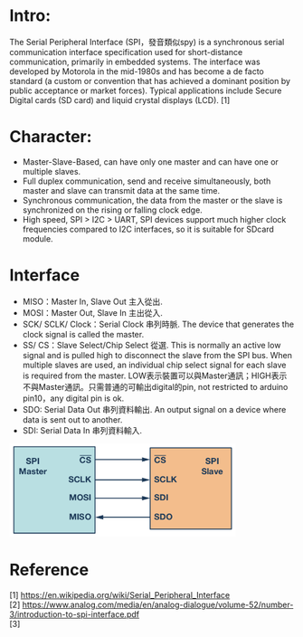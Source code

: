 # Intro:
The Serial Peripheral Interface (SPI，發音類似spy) is a synchronous serial communication interface specification used for short-distance communication, primarily in embedded systems. The interface was developed by Motorola in the mid-1980s and has become a de facto standard (a custom or convention that has achieved a dominant position by public acceptance or market forces). Typical applications include Secure Digital cards (SD card) and liquid crystal displays (LCD). [1]

# Character:
- Master-Slave-Based, can have only one master and can have one or multiple slaves.
- Full duplex communication, send and receive simultaneously, both master and slave can transmit data at the same time.
- Synchronous communication, the data from the master or the slave is synchronized on the rising or falling clock edge.
- High speed, SPI > I2C > UART, SPI devices support much higher clock frequencies compared to I2C interfaces, so it is suitable for SDcard module.  

# Interface
- MISO：Master In, Slave Out 主入從出.
- MOSI：Master Out, Slave In 主出從入.
- SCK/ SCLK/ Clock：Serial Clock 串列時脈. The device that generates the clock signal is called the master.
- SS/ CS：Slave Select/Chip Select 從選. This is normally an active low signal and is pulled high to disconnect the slave from the SPI bus. When multiple slaves are used, an individual chip select signal for each slave is required from the master. LOW表示裝置可以與Master通訊；HIGH表示不與Master通訊。只需普通的可輸出digital的pin, not restricted to arduino pin10，any digital pin is ok. 
- SDO: Serial Data Out 串列資料輸出. An output signal on a device where data is sent out to another.
- SDI: Serial Data In 串列資料輸入.

<img src="https://raw.githubusercontent.com/shannon112/Notes/main/SPI/SPI_interface.png" width=400>

# Reference
[1] https://en.wikipedia.org/wiki/Serial_Peripheral_Interface  
[2] https://www.analog.com/media/en/analog-dialogue/volume-52/number-3/introduction-to-spi-interface.pdf  
[3] 
